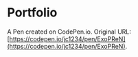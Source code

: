 # Portfolio

A Pen created on CodePen.io. Original URL: [https://codepen.io/jc1234/pen/ExoPReN](https://codepen.io/jc1234/pen/ExoPReN).

